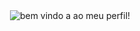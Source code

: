 <div id = "topo" ></div>
<div align = "center" ><img alt = "bem vindo a ao meu perfil!" largura = "100%" src = "github.com/camilacleto.png" >
</div>
